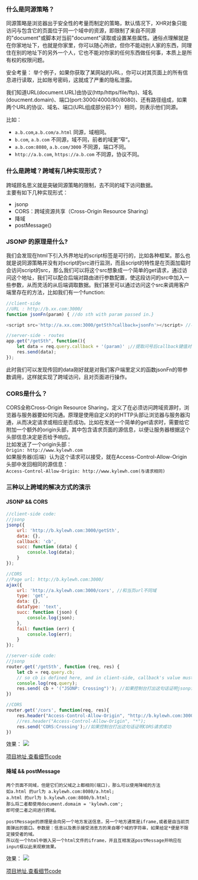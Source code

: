 ### 什么是同源策略？
同源策略是浏览器出于安全性的考量而制定的策略，默认情况下，XHR对象只能访问与包含它的页面位于同一个域中的资源，即限制了来自不同源的"document"或脚本对当前"document"读取或设置某些属性。通俗点理解就是在你家地址下，也就是你家里，你可以随心所欲，但你不能动别人家的东西，同理住在别的地址下的另外一个人，它也不能对你家的任何东西做任何事，本质上是所有权的权限问题。  
   
安全考量： 举个例子，如果你获取了某网站的URL，你可以对其页面上的所有信息进行读取，比如账号密码，这就成了严重的隐私泄露。   

我们知道URL(document.URL)由协议(http/https/file/ftp)、域名(doucment.domain)、端口(port:3000/4000/80/8080)、还有路径组成，如果两个URL的协议、域名、端口(URL组成部分前3个）相同，则表示他们同源。     

比如：  

- `a.b.com`,`a.b.com/a.html` 同源，域相同。
- `b.com`, `a.b.com` 不同源，域不同，前者的域更”窄“。
- `a.b.com:8080`, `a.b.com/3000` 不同源，端口不同。
- `http://a.b.com`, `https://a.b.com` 不同源，协议不同。

### 什么是跨域？跨域有几种实现形式？
跨域顾名思义就是突破同源策略的限制，去不同的域下访问数据。     
主要有如下几种实现形式：    

- jsonp
- CORS：跨域资源共享（Cross-Origin Resource Sharing）
- 降域
- postMessage()

### JSONP 的原理是什么?
我们会发现在html下引入外界地址的script标签是可行的，比如各种框架。那么也就是说同源策略并没有对script的src进行监测，而且script的特性是在页面加载时会访问script的src，那么我们可以将这个src想象成一个简单的get请求，通过访问这个地址，我们可以配合后端对路由进行参数配置，使这段访问的src中加入一些参数，从而灵活的从后端调取数据。我们甚至可以通过访问这个src来调用客户端里存在的方法，比如我们有一个function: 

```javascript
//client-side
//URL : http://b.xx.com:3000/
function jsonFn(param) { //do sth with param passed in.}

<script src='http://a.xx.com:3000/getSth?callback=jsonFn'></script> //与前面的jsonFn对应，注意先后顺序以防报错: jsonFn is not defined.

//server-side - routes 
app.get("/getSth", function(){
	let data = req.query.callback + '(param)' ;//提取问号后callback键值对儿的值并加工成函数调用形式的字符串。
	res.send(data);
});
```

此时我们可以发现传回的data刚好就是对我们客户端里定义的函数jsonFn的带参数调用，这样就实现了跨域访问，且对页面进行操作。

### CORS是什么？
CORS全称Cross-Origin Resource Sharing，定义了在必须访问跨域资源时，浏览器与服务器要如何沟通。原理是使用自定义的的HTTP头部让浏览器与服务器沟通，从而决定请求或相应是否成功。比如在发送一个简单的get请求时，需要给它附加一个额外的origin头部，其中包含请求页面的源信息，以便让服务器根据这个头部信息决定是否给予响应。      
比如发送了一个origin头部：     
`Origin: http://www.kylewh.com`     
如果服务器(后端）认为这个请求可以接受，就在Access-Control-Allow-Origin头部中发回相同的源信息：    
`Access-Control-Allow-Origin: http://www.kylewh.com(与请求相同)`     

### 三种以上跨域的解决方式的演示

#### JSONP && CORS

```javascript
//client-side code:
//jsonp
jsonp({
    url: 'http://b.kylewh.com:3000/getSth',
    data: {},
    callback: 'cb',
    succ: function (data) {
        console.log(data);
    }
});

//CORS
//Page url: http://b.kylewh.com:3000/
ajax({
    url: 'http://a.kylewh.com:3000/cors', //和当页url不同域
    type: 'get',
    data: {},
    dataType: 'text',
    succ: function (json) {
        console.log(json);
    },
    fail: function (err) {
        console.log(err);
    }
});
```

```javascript
//server-side code:
//jsonp
router.get('/getSth', function (req, res) {
    let cb = req.query.cb;
    // so cb is defined here, and in client-side, callback's value must be the same.
    console.log(req.query);
    res.send( cb + '("JSONP: Crossing")'); //如果控制台打出这句话证明jsonp请求成功且调用函数成功。
})

//CORS
router.get('/cors', function(req, res){
    res.header("Access-Control-Allow-Origin", "http://b.kylewh.com:3000/"); //给予请求来源页的url权限
	//res.header("Access-Control-Allow-Origin", "*"); 
    res.send('CORS:Crossing');//如果控制台打出这句话证明CORS请求成功
})

```

效果： 
![](https://ww2.sinaimg.cn/large/006y8lVagy1fbx34ghi8jg30sa0eiq3r.gif)

[项目地址,查看细节code](https://github.com/kylewh/IntoFrontEnd/tree/master/test_demo/%E8%B7%A8%E5%9F%9F/load)

#### 降域 && postMessage

```
两个页面不同域，但是它们的父域之上都相同(端口)，那么可以使用降域的方法
如a.html 的url为 a.kylewh.com:8080/a.html;
a.html 的url为 b.kylewh.com:8080/b.html;
那么将二者都使用document.domaim = 'kylewh.com';
即可使二者之间进行跨域。
```

```
postMessage的原理是会向另一个地方发送信息，另一个地方通常是iframe,或者是由当前页面弹出的窗口。参数是：信息以及表示接受消息方的来自哪个域的字符串，如果给定*便是不限定接受者的域。
所以在一个html中嵌入另一个html文件的iframe，并且互相发送postMessage并响应在input框以此来观察效果。
```

效果： 
![](https://ww1.sinaimg.cn/large/006y8lVagy1fbx3eanskqg30r209kwfl.gif)

[项目地址,查看细节code](https://github.com/kylewh/IntoFrontEnd/tree/master/test_demo/%E8%B7%A8%E5%9F%9F)





